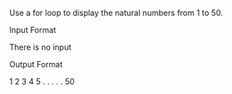 Use a for loop to display the natural numbers from 1 to 50.

Input Format

There is no input

Output Format

1
2
3
4
5
.
.
.
.
.
50